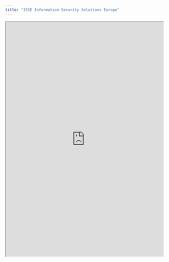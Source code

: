 ```yaml
---
title: "ISSE Information Security Solutions Europe"
---
```



<iframe height="750" width="100%" src="https://ewelton.github.io/ktest/wiki.html#ISSE%20Information%20Security%20Solutions%20Europe"></iframe>
